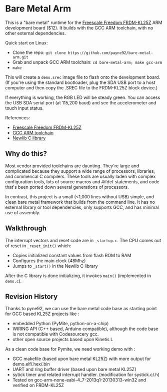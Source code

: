Bare Metal Arm
==============

This is a "bare metal" runtime for the 
[Freescale Freedom FRDM-KL25Z](http://www.freescale.com/webapp/sps/site/prod_summary.jsp?code=FRDM-KL25Z) 
ARM development board ($12). It builds with the GCC ARM toolchain, with no other external dependencies. 

Quick start on Linux:
* Clone the repo: `git clone https://github.com/payne92/bare-metal-arm.git`
* Grab and unpack GCC ARM toolchain: `cd bare-metal-arm; make gcc-arm`
* `make`

This will create a `demo.srec` image file to flash onto the development board.  (If you're using
the standard bootloader, plug the SDA USB port to a host computer and then copy the .SREC file
to the FRDM-KL25Z block device.)  

If everything is working, the RGB LED will be steady green.  You can access the USB SDA serial port (at 115,200 baud)
and see the accelerometer and touch input status.

References:
* [Freescale Freedom FRDM-KL25Z](http://www.freescale.com/webapp/sps/site/prod_summary.jsp?code=FRDM-KL25Z)
* [GCC ARM toolchain](https://launchpad.net/gcc-arm-embedded)
* [Newlib C library](http://sourceware.org/newlib/)

Why do this?
------------

Most vendor provided toolchains are daunting. They're large and complicated because they support a wide
range of processors, libraries, and commerical C compilers.  These tools are usually laden with 
complex configuration tools, lots of source macros and #ifdef statements, and code that's been ported
down several generations of processors.

In contrast, this project is a small (<1,000 lines without USB) simple, and clean bare metal framework that builds 
from the command line.  It has no external library or tool dependencies, only supports GCC, and has minimal use of
assembly.

Walkthrough
-----------

The interrupt vectors and reset code are in `_startup.c`.  The CPU comes out of reset in `_reset_init()` which:
* Copies initialized constant values from flash ROM to RAM
* Configures the main clock (48Mhz)
* Jumps to `_start()` in the Newlib C library

After the C library is done initializing, it invokes `main()` (implemented in `demo.c`).

Revision History
-----------

Thanks to pyne92, we can use the bare metal code base as starting point for GCC based KL25Z projects like :
* embedded Python (PyMite, python-on-a-chip)
* WIRING API (C++ based, Arduino compatible), although the code base is not compatible with Codesourcery gcc.
* other open source projects based upon Kinetis L

As a clean code base for Pymite, we need working demo with :
* GCC makefile (based upon bare metal KL25Z) with more output for demo.elf/.hex/.bin
* UART and ring buffer driver (based upon bare metal KL25Z)
* sytick timer and related interrupt handler. (modification for systick.c/.h)
* Tested on gcc-arm-none-eabi-4_7-2013q1-20130313-win32 and verified on FRDM-KL25Z
